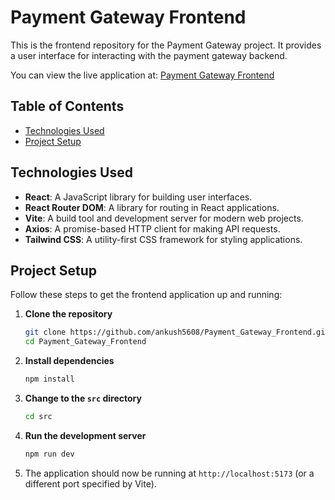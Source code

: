 # Payment Gateway Frontend

This is the frontend repository for the Payment Gateway project. It provides a user interface for interacting with the payment gateway backend.

You can view the live application at: [Payment Gateway Frontend](https://payment-gateway-frontend-mu.vercel.app/)


## Table of Contents
- [Technologies Used](#technologies-used)
- [Project Setup](#project-setup)

## Technologies Used

- **React**: A JavaScript library for building user interfaces.
- **React Router DOM**: A library for routing in React applications.
- **Vite**: A build tool and development server for modern web projects.
- **Axios**: A promise-based HTTP client for making API requests.
- **Tailwind CSS**: A utility-first CSS framework for styling applications.

## Project Setup

Follow these steps to get the frontend application up and running:

1. **Clone the repository**  
   ```bash
   git clone https://github.com/ankush5608/Payment_Gateway_Frontend.git
   cd Payment_Gateway_Frontend
   ```

2. **Install dependencies**  
   ```bash
   npm install
   ```

3. **Change to the `src` directory**  
   ```bash
   cd src
   ```

4. **Run the development server**  
   ```bash
   npm run dev
   ```

5. The application should now be running at `http://localhost:5173` (or a different port specified by Vite).
